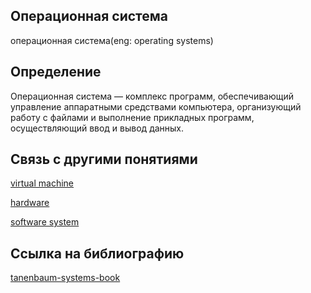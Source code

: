 ## Операционная система
операционная система(eng: operating systems) 

## Определение
Операционная система — комплекс программ, обеспечивающий управление аппаратными средствами компьютера, организующий работу с файлами и выполнение прикладных программ, осуществляющий ввод и вывод данных.
## Связь с другими понятиями

[virtual machine](https://github.com/vernikkkkkkkkkkkkkkkkkkk/concept/blob/main/virtual%20machines/virtual%20machines/virtual%20machines.md)

[hardware](https://github.com/vernikkkkkkkkkkkkkkkkkkk/concept/blob/main/virtual%20machines/virtual%20machines/hardware.md)

[software system](https://github.com/vernikkkkkkkkkkkkkkkkkkk/concept/blob/main/virtual%20machines/virtual%20machines/software%20system.md)

## Cсылка на библиографию
[tanenbaum-systems-book](https://github.com/vernikkkkkkkkkkkkkkkkkkk/concept/blob/main/bibliography/virtual%20machines/tanenbaum-systems-book.md)

